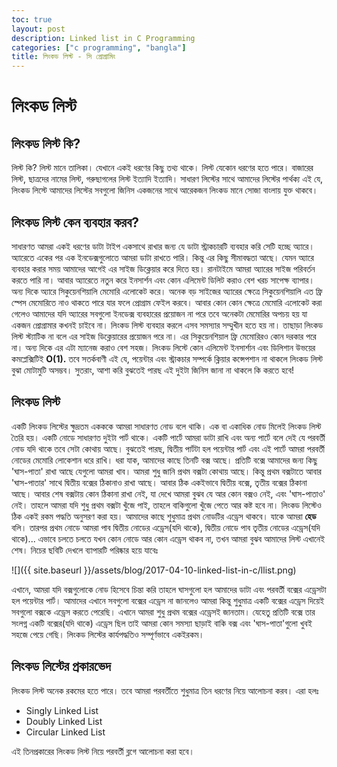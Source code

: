 ```yaml
---
toc: true
layout: post
description: Linked list in C Programming
categories: ["c programming", "bangla"]
title: লিংকড লিস্ট - সি প্রোগ্রামিং
---
```

# লিংকড লিস্ট

## লিংকড লিস্ট কি?

লিস্ট কি? লিস্ট মানে তালিকা। যেখানে একই ধরণের কিছু তথ্য থাকে। লিস্ট যেকোন ধরণের হতে পারে। বাজারের লিস্ট, ছাত্রদের নামের লিস্ট, গরুছাগলের লিস্ট ইত্যাদি ইত্যাদি। সাধারণ লিস্টের সাথে আমাদের লিস্টের পার্থক্য এই যে, লিংকড লিস্টে আমাদের লিস্টের সবগুলো জিনিস একজনের সাথে আরেকজন লিংকড মানে সোজা বাংলায় যুক্ত থাকবে।

## লিংকড লিস্ট কেন ব্যবহার করব?

সাধারণত আমরা একই ধরণের ডাটা টাইপ একসাথে রাখার জন্য যে ডাটা স্ট্রাকচারটি ব্যবহার করি সেটি হচ্ছে অ্যারে। অ্যারেতে একের পর এক ইনডেক্সগুলোতে আমরা ডাটা রাখতে পারি। কিন্তু এর কিছু সীমাবদ্ধতা আছে। যেমন অ্যারে ব্যবহার করার সময় আমাদের আগেই এর সাইজ ডিক্লেয়ার করে দিতে হয়। রানটাইমে আমরা অ্যারের সাইজ পরিবর্তন করতে পারি না। আবার অ্যারেতে নতুন করে ইনসার্শন এবং কোন এলিমেন্ট ডিলিট করাও বেশ খরচ সাপেক্ষ ব্যাপার। অন্য দিকে অ্যারে সিকুয়েনশিয়ালি মেমোরি এলোকেট করে। অনেক বড় সাইজের অ্যারের ক্ষেত্রে সিকুয়েনশিয়ালি এত ফ্রি স্পেস মেমোরিতে নাও থাকতে পারে যার ফলে প্রোগ্রাম ফেইল করবে। আবার কোন কোন ক্ষেত্রে মেমোরি এলোকেট করা গেলেও আমাদের যদি অ্যারের সবগুলো ইনডেক্স ব্যবহারের প্রয়োজন না পরে তবে অনেকটা মেমোরির অপচয় হয় যা একজন প্রোগ্রামার কখনই চাইবে না। লিংকড লিস্ট ব্যবহার করলে এসব সমস্যার সম্মুখীন হতে হয় না। তাছাড়া লিংকড লিস্ট স্ট্যাটিক না বলে এর সাইজ ডিক্লেয়ারের প্রয়োজন পরে না। এর সিকুয়েনশিয়াল ফ্রি মেমোরিরও কোন দরকার পরে না। অন্য দিকে এর এটা ম্যানেজ করাও বেশ সহজ। লিংকড লিস্টে কোন এলিমেন্ট ইনসার্শান এবং ডিলিশান উভয়ের কমপ্লেক্সিটিই **O(1).** তবে সতর্কবাণী এই যে, পয়েন্টার এবং স্ট্রাকচার সম্পর্কে ক্লিয়ার কন্সেপশান না থাকলে লিংকড লিস্ট বুঝা মোটামুটি অসম্ভব। সুতরাং, আশা করি বুঝতেই পারছ এই দুইটা জিনিস জানা না থাকলে কি করতে হবে!

## লিংকড লিস্ট

একটি লিংকড লিস্টের ক্ষুদ্রতম একককে আমরা সাধারণত নোড বলে থাকি। এক বা একাধিক নোড মিলেই লিংকড লিস্ট তৈরি হয়। একটি নোডে সাধারণত দুইটা পার্ট থাকে। একটি পার্টে আমরা ডাটা রাখি এবং অন্য পার্টে বলে দেই যে পরবর্তী নোড যদি থাকে তবে সেটা কোথায় আছে। বুঝতেই পারছ, দ্বিতীয় পার্টটা হল পয়েন্টার পার্ট এবং এই পার্টে আমরা পরবর্তী নোডের মেমোরি লোকেশান ধরে রাখি। ধরা যাক, আমাদের কাছে তিনটি বক্স আছে। প্রতিটি বক্সে আমাদের জন্য কিছু 'ঘাস-পাতা' রাখা আছে যেগুলো আমরা খাব। আমরা শুধু জানি প্রথম বক্সটা কোথায় আছে। কিন্তু প্রথম বক্সটাতে আবার 'ঘাস-পাতার' সাথে দ্বিতীয় বক্সের ঠিকানাও রাখা আছে। আবার ঠিক একইভাবে দ্বিতীয় বক্সে, তৃতীয় বক্সের ঠিকানা আছে। আবার শেষ বক্সটায় কোন ঠিকানা রাখা নেই, যা দেখে আমরা বুঝব যে আর কোন বক্সও নেই, এবং 'ঘাস-পাতাও' নেই। তাহলে আমরা যদি শুধু প্রথম বক্সটা খুঁজে পাই, তাহলে বাকিগুলো খুঁজে পেতে আর কষ্ট হবে না। লিংকড লিস্টেও ঠিক একই রকম পদ্ধতি অনুসরণ করা হয়। আমাদের কাছে শুধুমাত্র প্রথম নোডটির এড্রেস থাকবে। যাকে আমরা **হেড** বলি। তারপর প্রথম নোডে আমরা পাব দ্বিতীয় নোডের এড্রেস(যদি থাকে), দ্বিতীয় নোডে পাব তৃতীয় নোডের এড্রেস(যদি থাকে)... এভাবে চলতে চলতে যখন কোন নোডে আর কোন এড্রেস থাকব না, তখন আমরা বুঝব আমাদের লিস্ট এখানেই শেষ। নিচের ছবিটি দেখলে ব্যাপারটি পরিষ্কার হয়ে যাবেঃ

![]({{ site.baseurl }}/assets/blog/2017-04-10-linked-list-in-c/llist.png)

এখানে, আমরা যদি বক্সগুলোকে নোড হিসেবে চিন্তা করি তাহলে ঘাসগুলো হল আমাদের ডাটা এবং পরবর্তী বক্সের এড্রেসটা হল পয়েন্টার পার্ট। আমাদের এখানে সবগুলো বক্সের এড্রেস না জানলেও আমরা কিন্তু শুধুমাত্র একটি বক্সের এড্রেস দিয়েই সবগুলো বক্সকে এড্রেস করতে পেরেছি। এখানে আমরা শুধু প্রথম বক্সের এড্রেসই জানতাম। যেহেতু প্রতিটি বক্সে তার সংলগ্ন একটি বক্সের(যদি থাকে) এড্রেস ছিল তাই আমরা কোন সমস্যা ছাড়াই বাকি বক্স এবং 'ঘাস-পাতা'গুলো খুবই সহজে পেয়ে গেছি। লিংকড লিস্টের কার্যপদ্ধতিও সম্পূর্ণভাবে একইরকম।

## লিংকড লিস্টের প্রকারভেদ

লিংকড লিস্ট অনেক রকমের হতে পারে। তবে আমরা পরবর্তীতে শুধুমাত্র তিন ধরণের নিয়ে আলোচনা করব। এরা হলঃ

* Singly Linked List
* Doubly Linked List
* Circular Linked List

এই তিনপ্রকারের লিংকড লিস্ট নিয়ে পরবর্তী ব্লগে আলোচনা করা হবে।
